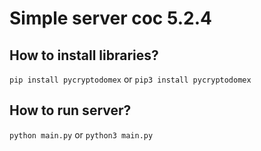 <h1>Simple server coc 5.2.4</h1>

<h2>How to install libraries?</h2>

`pip install pycryptodomex` or `pip3 install pycryptodomex`

<h2>How to run server?</h2>

`python main.py` or `python3 main.py`
